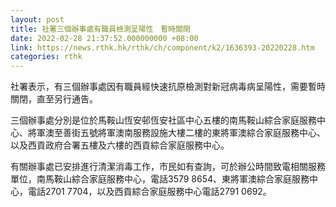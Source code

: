 ```yaml
---
layout: post
title: 社署三個辦事處有職員檢測呈陽性　暫時關閉
date: 2022-02-28 21:37:52.000000000 +08:00
link: https://news.rthk.hk/rthk/ch/component/k2/1636393-20220228.htm
categories: rthk
---
```


社署表示，有三個辦事處因有職員經快速抗原檢測對新冠病毒病呈陽性，需要暫時關閉，直至另行通告。
 
三個辦事處分別是位於馬鞍山恆安邨恆安社區中心五樓的南馬鞍山綜合家庭服務中心、將軍澳至善街五號將軍澳南服務設施大樓二樓的東將軍澳綜合家庭服務中心、以及西貢政府合署五樓及六樓的西貢綜合家庭服務中心。
 
有關辦事處已安排進行清潔消毒工作，市民如有查詢，可於辦公時間致電相關服務單位，南馬鞍山綜合家庭服務中心，電話3579 8654、東將軍澳綜合家庭服務中心，電話2701 7704，以及西貢綜合家庭服務中心電話2791 0692。
